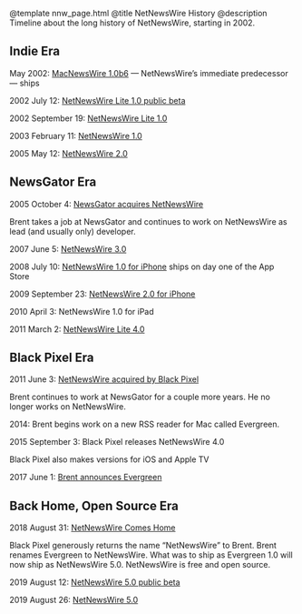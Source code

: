 @template nnw_page.html
@title NetNewsWire History
@description Timeline about the long history of NetNewsWire, starting in 2002.

## Indie Era

May 2002: [MacNewsWire 1.0b6](https://inessential.com/2002/05/17/macnewswire_1_0b6) — NetNewsWire’s immediate predecessor — ships

2002 July 12: [NetNewsWire Lite 1.0 public beta](https://inessential.com/2002/07/12/netnewswire_lite_public_beta)

2002 September 19: [NetNewsWire Lite 1.0](https://inessential.com/2002/09/19/netnewswire_lite_1_0_ships)

2003 February 11: [NetNewsWire 1.0](https://inessential.com/2003/02/11/netnewswire_1_0_ships)

2005 May 12: [NetNewsWire 2.0](https://inessential.com/2005/05/12/netnewswire_2_0_released)

## NewsGator Era

2005 October 4: [NewsGator acquires NetNewsWire](https://inessential.com/2005/10/04/newsgator_acquires_netnewswire)

Brent takes a job at NewsGator and continues to work on NetNewsWire as lead (and usually only) developer.

2007 June 5: [NetNewsWire 3.0](https://inessential.com/2007/06/05/not_coordinated_nope)

2008 July 10: [NetNewsWire 1.0 for iPhone](https://inessential.com/2008/07/10/1_0_all_over_again) ships on day one of the App Store

2009 September 23: [NetNewsWire 2.0 for iPhone](https://inessential.com/2009/09/23/netnewswire_2_0_for_iphone)

2010 April 3: NetNewsWire 1.0 for iPad

2011 March 2: [NetNewsWire Lite 4.0](https://inessential.com/2011/03/02/the_return_of_netnewswire_lite)

## Black Pixel Era

2011 June 3: [NetNewsWire acquired by Black Pixel](https://inessential.com/2011/06/03/netnewswire_acquired_by_black_pixel)

Brent continues to work at NewsGator for a couple more years. He no longer works on NetNewsWire.

2014: Brent begins work on a new RSS reader for Mac called Evergreen.

2015 September 3: Black Pixel releases NetNewsWire 4.0

Black Pixel also makes versions for iOS and Apple TV

2017 June 1: [Brent announces Evergreen](https://inessential.com/2017/06/01/evergreen_diary_1_open_source)

## Back Home, Open Source Era

2018 August 31: [NetNewsWire Comes Home](https://inessential.com/2018/08/31/netnewswire_comes_home)

Black Pixel generously returns the name “NetNewsWire” to Brent. Brent renames Evergreen to NetNewsWire. What was to ship as Evergreen 1.0 will now ship as NetNewsWire 5.0. NetNewsWire is free and open source.

2019 August 12: [NetNewsWire 5.0 public beta](https://inessential.com/2019/08/12/netnewswire_public_beta)

2019 August 26: [NetNewsWire 5.0](https://inessential.com/2019/08/26/netnewswire_5_0_now_available)

